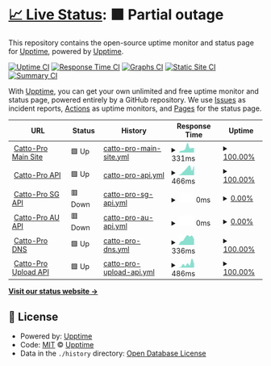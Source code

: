 # [📈 Live Status](https://upptime.github.io/upptime): <!--live status--> **🟧 Partial outage**

This repository contains the open-source uptime monitor and status page for [Upptime](https://upptime.js.org), powered by [Upptime](https://github.com/upptime/upptime).

[![Uptime CI](https://github.com/xcgc/status-page/workflows/Uptime%20CI/badge.svg)](https://github.com/xcgc/status-page/actions?query=workflow%3A%22Uptime+CI%22)
[![Response Time CI](https://github.com/xcgc/status-page/workflows/Response%20Time%20CI/badge.svg)](https://github.com/xcgc/status-page/actions?query=workflow%3A%22Response+Time+CI%22)
[![Graphs CI](https://github.com/xcgc/status-page/workflows/Graphs%20CI/badge.svg)](https://github.com/xcgc/status-page/actions?query=workflow%3A%22Graphs+CI%22)
[![Static Site CI](https://github.com/xcgc/status-page/workflows/Static%20Site%20CI/badge.svg)](https://github.com/xcgc/status-page/actions?query=workflow%3A%22Static+Site+CI%22)
[![Summary CI](https://github.com/xcgc/status-page/workflows/Summary%20CI/badge.svg)](https://github.com/xcgc/status-page/actions?query=workflow%3A%22Summary+CI%22)

With [Upptime](https://upptime.js.org), you can get your own unlimited and free uptime monitor and status page, powered entirely by a GitHub repository. We use [Issues](https://github.com/upptime/upptime/issues) as incident reports, [Actions](https://github.com/xcgc/status-page/actions) as uptime monitors, and [Pages](https://upptime.github.io/upptime) for the status page.

<!--start: status pages-->
<!-- This summary is generated by Upptime (https://github.com/upptime/upptime) -->
<!-- Do not edit this manually, your changes will be overwritten -->
<!-- prettier-ignore -->
| URL | Status | History | Response Time | Uptime |
| --- | ------ | ------- | ------------- | ------ |
| <img alt="" src="https://icons.duckduckgo.com/ip3/catto.pictures.ico" height="13"> [Catto-Pro Main Site](https://catto.pictures) | 🟩 Up | [catto-pro-main-site.yml](https://github.com/xcgc/status-page/commits/HEAD/history/catto-pro-main-site.yml) | <details><summary><img alt="Response time graph" src="./graphs/catto-pro-main-site/response-time-week.png" height="20"> 331ms</summary><br><a href="https://xcgc.github.io/status-page/history/catto-pro-main-site"><img alt="Response time 280" src="https://img.shields.io/endpoint?url=https%3A%2F%2Fraw.githubusercontent.com%2Fxcgc%2Fstatus-page%2FHEAD%2Fapi%2Fcatto-pro-main-site%2Fresponse-time.json"></a><br><a href="https://xcgc.github.io/status-page/history/catto-pro-main-site"><img alt="24-hour response time 348" src="https://img.shields.io/endpoint?url=https%3A%2F%2Fraw.githubusercontent.com%2Fxcgc%2Fstatus-page%2FHEAD%2Fapi%2Fcatto-pro-main-site%2Fresponse-time-day.json"></a><br><a href="https://xcgc.github.io/status-page/history/catto-pro-main-site"><img alt="7-day response time 331" src="https://img.shields.io/endpoint?url=https%3A%2F%2Fraw.githubusercontent.com%2Fxcgc%2Fstatus-page%2FHEAD%2Fapi%2Fcatto-pro-main-site%2Fresponse-time-week.json"></a><br><a href="https://xcgc.github.io/status-page/history/catto-pro-main-site"><img alt="30-day response time 338" src="https://img.shields.io/endpoint?url=https%3A%2F%2Fraw.githubusercontent.com%2Fxcgc%2Fstatus-page%2FHEAD%2Fapi%2Fcatto-pro-main-site%2Fresponse-time-month.json"></a><br><a href="https://xcgc.github.io/status-page/history/catto-pro-main-site"><img alt="1-year response time 276" src="https://img.shields.io/endpoint?url=https%3A%2F%2Fraw.githubusercontent.com%2Fxcgc%2Fstatus-page%2FHEAD%2Fapi%2Fcatto-pro-main-site%2Fresponse-time-year.json"></a></details> | <details><summary><a href="https://xcgc.github.io/status-page/history/catto-pro-main-site">100.00%</a></summary><a href="https://xcgc.github.io/status-page/history/catto-pro-main-site"><img alt="All-time uptime 99.99%" src="https://img.shields.io/endpoint?url=https%3A%2F%2Fraw.githubusercontent.com%2Fxcgc%2Fstatus-page%2FHEAD%2Fapi%2Fcatto-pro-main-site%2Fuptime.json"></a><br><a href="https://xcgc.github.io/status-page/history/catto-pro-main-site"><img alt="24-hour uptime 100.00%" src="https://img.shields.io/endpoint?url=https%3A%2F%2Fraw.githubusercontent.com%2Fxcgc%2Fstatus-page%2FHEAD%2Fapi%2Fcatto-pro-main-site%2Fuptime-day.json"></a><br><a href="https://xcgc.github.io/status-page/history/catto-pro-main-site"><img alt="7-day uptime 100.00%" src="https://img.shields.io/endpoint?url=https%3A%2F%2Fraw.githubusercontent.com%2Fxcgc%2Fstatus-page%2FHEAD%2Fapi%2Fcatto-pro-main-site%2Fuptime-week.json"></a><br><a href="https://xcgc.github.io/status-page/history/catto-pro-main-site"><img alt="30-day uptime 100.00%" src="https://img.shields.io/endpoint?url=https%3A%2F%2Fraw.githubusercontent.com%2Fxcgc%2Fstatus-page%2FHEAD%2Fapi%2Fcatto-pro-main-site%2Fuptime-month.json"></a><br><a href="https://xcgc.github.io/status-page/history/catto-pro-main-site"><img alt="1-year uptime 99.99%" src="https://img.shields.io/endpoint?url=https%3A%2F%2Fraw.githubusercontent.com%2Fxcgc%2Fstatus-page%2FHEAD%2Fapi%2Fcatto-pro-main-site%2Fuptime-year.json"></a></details>
| <img alt="" src="https://icons.duckduckgo.com/ip3/api.catto.pictures.ico" height="13"> [Catto-Pro API](https://api.catto.pictures) | 🟩 Up | [catto-pro-api.yml](https://github.com/xcgc/status-page/commits/HEAD/history/catto-pro-api.yml) | <details><summary><img alt="Response time graph" src="./graphs/catto-pro-api/response-time-week.png" height="20"> 466ms</summary><br><a href="https://xcgc.github.io/status-page/history/catto-pro-api"><img alt="Response time 411" src="https://img.shields.io/endpoint?url=https%3A%2F%2Fraw.githubusercontent.com%2Fxcgc%2Fstatus-page%2FHEAD%2Fapi%2Fcatto-pro-api%2Fresponse-time.json"></a><br><a href="https://xcgc.github.io/status-page/history/catto-pro-api"><img alt="24-hour response time 750" src="https://img.shields.io/endpoint?url=https%3A%2F%2Fraw.githubusercontent.com%2Fxcgc%2Fstatus-page%2FHEAD%2Fapi%2Fcatto-pro-api%2Fresponse-time-day.json"></a><br><a href="https://xcgc.github.io/status-page/history/catto-pro-api"><img alt="7-day response time 466" src="https://img.shields.io/endpoint?url=https%3A%2F%2Fraw.githubusercontent.com%2Fxcgc%2Fstatus-page%2FHEAD%2Fapi%2Fcatto-pro-api%2Fresponse-time-week.json"></a><br><a href="https://xcgc.github.io/status-page/history/catto-pro-api"><img alt="30-day response time 397" src="https://img.shields.io/endpoint?url=https%3A%2F%2Fraw.githubusercontent.com%2Fxcgc%2Fstatus-page%2FHEAD%2Fapi%2Fcatto-pro-api%2Fresponse-time-month.json"></a><br><a href="https://xcgc.github.io/status-page/history/catto-pro-api"><img alt="1-year response time 422" src="https://img.shields.io/endpoint?url=https%3A%2F%2Fraw.githubusercontent.com%2Fxcgc%2Fstatus-page%2FHEAD%2Fapi%2Fcatto-pro-api%2Fresponse-time-year.json"></a></details> | <details><summary><a href="https://xcgc.github.io/status-page/history/catto-pro-api">100.00%</a></summary><a href="https://xcgc.github.io/status-page/history/catto-pro-api"><img alt="All-time uptime 99.61%" src="https://img.shields.io/endpoint?url=https%3A%2F%2Fraw.githubusercontent.com%2Fxcgc%2Fstatus-page%2FHEAD%2Fapi%2Fcatto-pro-api%2Fuptime.json"></a><br><a href="https://xcgc.github.io/status-page/history/catto-pro-api"><img alt="24-hour uptime 100.00%" src="https://img.shields.io/endpoint?url=https%3A%2F%2Fraw.githubusercontent.com%2Fxcgc%2Fstatus-page%2FHEAD%2Fapi%2Fcatto-pro-api%2Fuptime-day.json"></a><br><a href="https://xcgc.github.io/status-page/history/catto-pro-api"><img alt="7-day uptime 100.00%" src="https://img.shields.io/endpoint?url=https%3A%2F%2Fraw.githubusercontent.com%2Fxcgc%2Fstatus-page%2FHEAD%2Fapi%2Fcatto-pro-api%2Fuptime-week.json"></a><br><a href="https://xcgc.github.io/status-page/history/catto-pro-api"><img alt="30-day uptime 100.00%" src="https://img.shields.io/endpoint?url=https%3A%2F%2Fraw.githubusercontent.com%2Fxcgc%2Fstatus-page%2FHEAD%2Fapi%2Fcatto-pro-api%2Fuptime-month.json"></a><br><a href="https://xcgc.github.io/status-page/history/catto-pro-api"><img alt="1-year uptime 99.61%" src="https://img.shields.io/endpoint?url=https%3A%2F%2Fraw.githubusercontent.com%2Fxcgc%2Fstatus-page%2FHEAD%2Fapi%2Fcatto-pro-api%2Fuptime-year.json"></a></details>
| <img alt="" src="https://icons.duckduckgo.com/ip3/sg.upload.catto.pro.ico" height="13"> [Catto-Pro SG API](https://sg.upload.catto.pro/healthcheck) | 🟥 Down | [catto-pro-sg-api.yml](https://github.com/xcgc/status-page/commits/HEAD/history/catto-pro-sg-api.yml) | <details><summary><img alt="Response time graph" src="./graphs/catto-pro-sg-api/response-time-week.png" height="20"> 0ms</summary><br><a href="https://xcgc.github.io/status-page/history/catto-pro-sg-api"><img alt="Response time 608" src="https://img.shields.io/endpoint?url=https%3A%2F%2Fraw.githubusercontent.com%2Fxcgc%2Fstatus-page%2FHEAD%2Fapi%2Fcatto-pro-sg-api%2Fresponse-time.json"></a><br><a href="https://xcgc.github.io/status-page/history/catto-pro-sg-api"><img alt="24-hour response time 0" src="https://img.shields.io/endpoint?url=https%3A%2F%2Fraw.githubusercontent.com%2Fxcgc%2Fstatus-page%2FHEAD%2Fapi%2Fcatto-pro-sg-api%2Fresponse-time-day.json"></a><br><a href="https://xcgc.github.io/status-page/history/catto-pro-sg-api"><img alt="7-day response time 0" src="https://img.shields.io/endpoint?url=https%3A%2F%2Fraw.githubusercontent.com%2Fxcgc%2Fstatus-page%2FHEAD%2Fapi%2Fcatto-pro-sg-api%2Fresponse-time-week.json"></a><br><a href="https://xcgc.github.io/status-page/history/catto-pro-sg-api"><img alt="30-day response time 0" src="https://img.shields.io/endpoint?url=https%3A%2F%2Fraw.githubusercontent.com%2Fxcgc%2Fstatus-page%2FHEAD%2Fapi%2Fcatto-pro-sg-api%2Fresponse-time-month.json"></a><br><a href="https://xcgc.github.io/status-page/history/catto-pro-sg-api"><img alt="1-year response time 645" src="https://img.shields.io/endpoint?url=https%3A%2F%2Fraw.githubusercontent.com%2Fxcgc%2Fstatus-page%2FHEAD%2Fapi%2Fcatto-pro-sg-api%2Fresponse-time-year.json"></a></details> | <details><summary><a href="https://xcgc.github.io/status-page/history/catto-pro-sg-api">0.00%</a></summary><a href="https://xcgc.github.io/status-page/history/catto-pro-sg-api"><img alt="All-time uptime 24.17%" src="https://img.shields.io/endpoint?url=https%3A%2F%2Fraw.githubusercontent.com%2Fxcgc%2Fstatus-page%2FHEAD%2Fapi%2Fcatto-pro-sg-api%2Fuptime.json"></a><br><a href="https://xcgc.github.io/status-page/history/catto-pro-sg-api"><img alt="24-hour uptime 0.00%" src="https://img.shields.io/endpoint?url=https%3A%2F%2Fraw.githubusercontent.com%2Fxcgc%2Fstatus-page%2FHEAD%2Fapi%2Fcatto-pro-sg-api%2Fuptime-day.json"></a><br><a href="https://xcgc.github.io/status-page/history/catto-pro-sg-api"><img alt="7-day uptime 0.00%" src="https://img.shields.io/endpoint?url=https%3A%2F%2Fraw.githubusercontent.com%2Fxcgc%2Fstatus-page%2FHEAD%2Fapi%2Fcatto-pro-sg-api%2Fuptime-week.json"></a><br><a href="https://xcgc.github.io/status-page/history/catto-pro-sg-api"><img alt="30-day uptime 0.00%" src="https://img.shields.io/endpoint?url=https%3A%2F%2Fraw.githubusercontent.com%2Fxcgc%2Fstatus-page%2FHEAD%2Fapi%2Fcatto-pro-sg-api%2Fuptime-month.json"></a><br><a href="https://xcgc.github.io/status-page/history/catto-pro-sg-api"><img alt="1-year uptime 23.34%" src="https://img.shields.io/endpoint?url=https%3A%2F%2Fraw.githubusercontent.com%2Fxcgc%2Fstatus-page%2FHEAD%2Fapi%2Fcatto-pro-sg-api%2Fuptime-year.json"></a></details>
| <img alt="" src="https://icons.duckduckgo.com/ip3/au.upload.catto.pro.ico" height="13"> [Catto-Pro AU API](https://au.upload.catto.pro/healthcheck) | 🟥 Down | [catto-pro-au-api.yml](https://github.com/xcgc/status-page/commits/HEAD/history/catto-pro-au-api.yml) | <details><summary><img alt="Response time graph" src="./graphs/catto-pro-au-api/response-time-week.png" height="20"> 0ms</summary><br><a href="https://xcgc.github.io/status-page/history/catto-pro-au-api"><img alt="Response time 577" src="https://img.shields.io/endpoint?url=https%3A%2F%2Fraw.githubusercontent.com%2Fxcgc%2Fstatus-page%2FHEAD%2Fapi%2Fcatto-pro-au-api%2Fresponse-time.json"></a><br><a href="https://xcgc.github.io/status-page/history/catto-pro-au-api"><img alt="24-hour response time 0" src="https://img.shields.io/endpoint?url=https%3A%2F%2Fraw.githubusercontent.com%2Fxcgc%2Fstatus-page%2FHEAD%2Fapi%2Fcatto-pro-au-api%2Fresponse-time-day.json"></a><br><a href="https://xcgc.github.io/status-page/history/catto-pro-au-api"><img alt="7-day response time 0" src="https://img.shields.io/endpoint?url=https%3A%2F%2Fraw.githubusercontent.com%2Fxcgc%2Fstatus-page%2FHEAD%2Fapi%2Fcatto-pro-au-api%2Fresponse-time-week.json"></a><br><a href="https://xcgc.github.io/status-page/history/catto-pro-au-api"><img alt="30-day response time 0" src="https://img.shields.io/endpoint?url=https%3A%2F%2Fraw.githubusercontent.com%2Fxcgc%2Fstatus-page%2FHEAD%2Fapi%2Fcatto-pro-au-api%2Fresponse-time-month.json"></a><br><a href="https://xcgc.github.io/status-page/history/catto-pro-au-api"><img alt="1-year response time 609" src="https://img.shields.io/endpoint?url=https%3A%2F%2Fraw.githubusercontent.com%2Fxcgc%2Fstatus-page%2FHEAD%2Fapi%2Fcatto-pro-au-api%2Fresponse-time-year.json"></a></details> | <details><summary><a href="https://xcgc.github.io/status-page/history/catto-pro-au-api">0.00%</a></summary><a href="https://xcgc.github.io/status-page/history/catto-pro-au-api"><img alt="All-time uptime 24.17%" src="https://img.shields.io/endpoint?url=https%3A%2F%2Fraw.githubusercontent.com%2Fxcgc%2Fstatus-page%2FHEAD%2Fapi%2Fcatto-pro-au-api%2Fuptime.json"></a><br><a href="https://xcgc.github.io/status-page/history/catto-pro-au-api"><img alt="24-hour uptime 0.00%" src="https://img.shields.io/endpoint?url=https%3A%2F%2Fraw.githubusercontent.com%2Fxcgc%2Fstatus-page%2FHEAD%2Fapi%2Fcatto-pro-au-api%2Fuptime-day.json"></a><br><a href="https://xcgc.github.io/status-page/history/catto-pro-au-api"><img alt="7-day uptime 0.00%" src="https://img.shields.io/endpoint?url=https%3A%2F%2Fraw.githubusercontent.com%2Fxcgc%2Fstatus-page%2FHEAD%2Fapi%2Fcatto-pro-au-api%2Fuptime-week.json"></a><br><a href="https://xcgc.github.io/status-page/history/catto-pro-au-api"><img alt="30-day uptime 0.00%" src="https://img.shields.io/endpoint?url=https%3A%2F%2Fraw.githubusercontent.com%2Fxcgc%2Fstatus-page%2FHEAD%2Fapi%2Fcatto-pro-au-api%2Fuptime-month.json"></a><br><a href="https://xcgc.github.io/status-page/history/catto-pro-au-api"><img alt="1-year uptime 23.34%" src="https://img.shields.io/endpoint?url=https%3A%2F%2Fraw.githubusercontent.com%2Fxcgc%2Fstatus-page%2FHEAD%2Fapi%2Fcatto-pro-au-api%2Fuptime-year.json"></a></details>
| <img alt="" src="https://icons.duckduckgo.com/ip3/dns.catto.pictures.ico" height="13"> [Catto-Pro DNS](https://dns.catto.pictures/healthcheck) | 🟩 Up | [catto-pro-dns.yml](https://github.com/xcgc/status-page/commits/HEAD/history/catto-pro-dns.yml) | <details><summary><img alt="Response time graph" src="./graphs/catto-pro-dns/response-time-week.png" height="20"> 336ms</summary><br><a href="https://xcgc.github.io/status-page/history/catto-pro-dns"><img alt="Response time 390" src="https://img.shields.io/endpoint?url=https%3A%2F%2Fraw.githubusercontent.com%2Fxcgc%2Fstatus-page%2FHEAD%2Fapi%2Fcatto-pro-dns%2Fresponse-time.json"></a><br><a href="https://xcgc.github.io/status-page/history/catto-pro-dns"><img alt="24-hour response time 276" src="https://img.shields.io/endpoint?url=https%3A%2F%2Fraw.githubusercontent.com%2Fxcgc%2Fstatus-page%2FHEAD%2Fapi%2Fcatto-pro-dns%2Fresponse-time-day.json"></a><br><a href="https://xcgc.github.io/status-page/history/catto-pro-dns"><img alt="7-day response time 336" src="https://img.shields.io/endpoint?url=https%3A%2F%2Fraw.githubusercontent.com%2Fxcgc%2Fstatus-page%2FHEAD%2Fapi%2Fcatto-pro-dns%2Fresponse-time-week.json"></a><br><a href="https://xcgc.github.io/status-page/history/catto-pro-dns"><img alt="30-day response time 286" src="https://img.shields.io/endpoint?url=https%3A%2F%2Fraw.githubusercontent.com%2Fxcgc%2Fstatus-page%2FHEAD%2Fapi%2Fcatto-pro-dns%2Fresponse-time-month.json"></a><br><a href="https://xcgc.github.io/status-page/history/catto-pro-dns"><img alt="1-year response time 393" src="https://img.shields.io/endpoint?url=https%3A%2F%2Fraw.githubusercontent.com%2Fxcgc%2Fstatus-page%2FHEAD%2Fapi%2Fcatto-pro-dns%2Fresponse-time-year.json"></a></details> | <details><summary><a href="https://xcgc.github.io/status-page/history/catto-pro-dns">100.00%</a></summary><a href="https://xcgc.github.io/status-page/history/catto-pro-dns"><img alt="All-time uptime 99.54%" src="https://img.shields.io/endpoint?url=https%3A%2F%2Fraw.githubusercontent.com%2Fxcgc%2Fstatus-page%2FHEAD%2Fapi%2Fcatto-pro-dns%2Fuptime.json"></a><br><a href="https://xcgc.github.io/status-page/history/catto-pro-dns"><img alt="24-hour uptime 100.00%" src="https://img.shields.io/endpoint?url=https%3A%2F%2Fraw.githubusercontent.com%2Fxcgc%2Fstatus-page%2FHEAD%2Fapi%2Fcatto-pro-dns%2Fuptime-day.json"></a><br><a href="https://xcgc.github.io/status-page/history/catto-pro-dns"><img alt="7-day uptime 100.00%" src="https://img.shields.io/endpoint?url=https%3A%2F%2Fraw.githubusercontent.com%2Fxcgc%2Fstatus-page%2FHEAD%2Fapi%2Fcatto-pro-dns%2Fuptime-week.json"></a><br><a href="https://xcgc.github.io/status-page/history/catto-pro-dns"><img alt="30-day uptime 98.96%" src="https://img.shields.io/endpoint?url=https%3A%2F%2Fraw.githubusercontent.com%2Fxcgc%2Fstatus-page%2FHEAD%2Fapi%2Fcatto-pro-dns%2Fuptime-month.json"></a><br><a href="https://xcgc.github.io/status-page/history/catto-pro-dns"><img alt="1-year uptime 99.54%" src="https://img.shields.io/endpoint?url=https%3A%2F%2Fraw.githubusercontent.com%2Fxcgc%2Fstatus-page%2FHEAD%2Fapi%2Fcatto-pro-dns%2Fuptime-year.json"></a></details>
| <img alt="" src="https://icons.duckduckgo.com/ip3/upload.catto.pictures.ico" height="13"> [Catto-Pro Upload API](https://upload.catto.pictures/healthcheck) | 🟩 Up | [catto-pro-upload-api.yml](https://github.com/xcgc/status-page/commits/HEAD/history/catto-pro-upload-api.yml) | <details><summary><img alt="Response time graph" src="./graphs/catto-pro-upload-api/response-time-week.png" height="20"> 486ms</summary><br><a href="https://xcgc.github.io/status-page/history/catto-pro-upload-api"><img alt="Response time 343" src="https://img.shields.io/endpoint?url=https%3A%2F%2Fraw.githubusercontent.com%2Fxcgc%2Fstatus-page%2FHEAD%2Fapi%2Fcatto-pro-upload-api%2Fresponse-time.json"></a><br><a href="https://xcgc.github.io/status-page/history/catto-pro-upload-api"><img alt="24-hour response time 576" src="https://img.shields.io/endpoint?url=https%3A%2F%2Fraw.githubusercontent.com%2Fxcgc%2Fstatus-page%2FHEAD%2Fapi%2Fcatto-pro-upload-api%2Fresponse-time-day.json"></a><br><a href="https://xcgc.github.io/status-page/history/catto-pro-upload-api"><img alt="7-day response time 486" src="https://img.shields.io/endpoint?url=https%3A%2F%2Fraw.githubusercontent.com%2Fxcgc%2Fstatus-page%2FHEAD%2Fapi%2Fcatto-pro-upload-api%2Fresponse-time-week.json"></a><br><a href="https://xcgc.github.io/status-page/history/catto-pro-upload-api"><img alt="30-day response time 372" src="https://img.shields.io/endpoint?url=https%3A%2F%2Fraw.githubusercontent.com%2Fxcgc%2Fstatus-page%2FHEAD%2Fapi%2Fcatto-pro-upload-api%2Fresponse-time-month.json"></a><br><a href="https://xcgc.github.io/status-page/history/catto-pro-upload-api"><img alt="1-year response time 347" src="https://img.shields.io/endpoint?url=https%3A%2F%2Fraw.githubusercontent.com%2Fxcgc%2Fstatus-page%2FHEAD%2Fapi%2Fcatto-pro-upload-api%2Fresponse-time-year.json"></a></details> | <details><summary><a href="https://xcgc.github.io/status-page/history/catto-pro-upload-api">100.00%</a></summary><a href="https://xcgc.github.io/status-page/history/catto-pro-upload-api"><img alt="All-time uptime 99.62%" src="https://img.shields.io/endpoint?url=https%3A%2F%2Fraw.githubusercontent.com%2Fxcgc%2Fstatus-page%2FHEAD%2Fapi%2Fcatto-pro-upload-api%2Fuptime.json"></a><br><a href="https://xcgc.github.io/status-page/history/catto-pro-upload-api"><img alt="24-hour uptime 100.00%" src="https://img.shields.io/endpoint?url=https%3A%2F%2Fraw.githubusercontent.com%2Fxcgc%2Fstatus-page%2FHEAD%2Fapi%2Fcatto-pro-upload-api%2Fuptime-day.json"></a><br><a href="https://xcgc.github.io/status-page/history/catto-pro-upload-api"><img alt="7-day uptime 100.00%" src="https://img.shields.io/endpoint?url=https%3A%2F%2Fraw.githubusercontent.com%2Fxcgc%2Fstatus-page%2FHEAD%2Fapi%2Fcatto-pro-upload-api%2Fuptime-week.json"></a><br><a href="https://xcgc.github.io/status-page/history/catto-pro-upload-api"><img alt="30-day uptime 100.00%" src="https://img.shields.io/endpoint?url=https%3A%2F%2Fraw.githubusercontent.com%2Fxcgc%2Fstatus-page%2FHEAD%2Fapi%2Fcatto-pro-upload-api%2Fuptime-month.json"></a><br><a href="https://xcgc.github.io/status-page/history/catto-pro-upload-api"><img alt="1-year uptime 99.61%" src="https://img.shields.io/endpoint?url=https%3A%2F%2Fraw.githubusercontent.com%2Fxcgc%2Fstatus-page%2FHEAD%2Fapi%2Fcatto-pro-upload-api%2Fuptime-year.json"></a></details>

<!--end: status pages-->

[**Visit our status website →**](https://xcgc.github.io/status-page)

## 📄 License

- Powered by: [Upptime](https://github.com/upptime/upptime)
- Code: [MIT](./LICENSE) © [Upptime](https://upptime.js.org)
- Data in the `./history` directory: [Open Database License](https://opendatacommons.org/licenses/odbl/1-0/)
